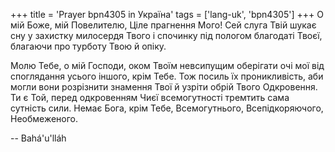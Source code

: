 +++
title = 'Prayer bpn4305 in Україна'
tags = ['lang-uk', 'bpn4305']
+++
О мій Боже, мій Повелителю, Ціле прагнення Мого! Сей слуга Твій шукає сну у захистку милосердя Твого і спочинку під пологом благодаті Твоєї, благаючи про турботу Твою й опіку.

Молю Тебе, о мій Господи, оком Твоїм невсипущим оберігати очі мої від споглядання усього іншого, крім Тебе. Тож посиль їх проникливість, аби могли вони розрізнити знамення Твої й узріти обрій Твого Одкровення. Ти є Той, перед одкровенням Чиєї всемогутності тремтить сама сутність сили. Немає Бога, крім Тебе, Всемогутнього, Всепідкоряючого, Необмеженого.

-- Bahá'u'lláh
